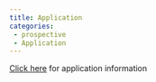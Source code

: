 ```yaml
---
title: Application
categories:
 - prospective
 - Application
---
```

[Click here](https://app.semoadmissions.org/) for application information